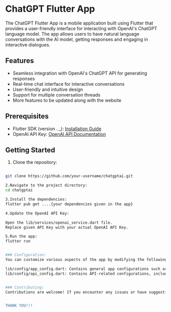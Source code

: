 # ChatGPT Flutter App

The ChatGPT Flutter App is a mobile application built using Flutter that provides a user-friendly interface for interacting with OpenAI's ChatGPT language model.
The app allows users to have natural language conversations with the AI model, getting responses and engaging in interactive dialogues.

## Features

- Seamless integration with OpenAI's ChatGPT API for generating responses
- Real-time chat interface for interactive conversations
- User-friendly and intuitive design
- Support for multiple conversation threads
- More features to be updated along with the website

## Prerequisites

- Flutter SDK (version _._._): [Installation Guide](https://flutter.dev/docs/get-started/install)
- OpenAI API Key: [OpenAI API Documentation](https://docs.openai.com)

## Getting Started

1. Clone the repository:
```bash

git clone https://github.com/your-username/chatgptai.git

2.Navigate to the project directory:
cd chatgptai

3.Install the dependencies:
flutter pub get ....{your dependencies given in the app}

4.Update the OpenAI API Key:

Open the lib/services/openai_service.dart file.
Replace given API Key with your actual OpenAI API Key.

5.Run the app:
flutter run


### Configuration:
You can customize various aspects of the app by modifying the following files:

lib/config/app_config.dart: Contains general app configurations such as app name and theme.
lib/config/api_config.dart: Contains API-related configurations, including the base URL and endpoints.


### Contributing:
Contributions are welcome! If you encounter any issues or have suggestions for improvements, please feel free to open an issue or submit a pull request. For major changes, it's recommended to open an issue first to discuss the proposed changes.


THANK YOU!!!